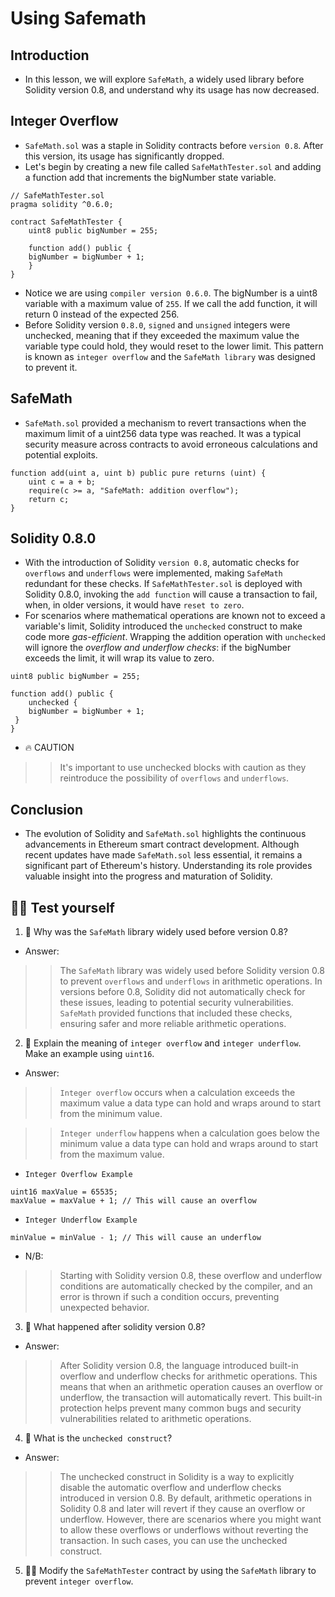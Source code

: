 # Using Safemath

## Introduction
- In this lesson, we will explore `SafeMath`, a widely used library before Solidity version 0.8, and understand why its usage has now decreased.

## Integer Overflow
- `SafeMath.sol` was a staple in Solidity contracts before `version 0.8`. After this version, its usage has significantly dropped.
- Let's begin by creating a new file called `SafeMathTester.sol` and adding a function add that increments the bigNumber state variable.
```
// SafeMathTester.sol
pragma solidity ^0.6.0;

contract SafeMathTester {
    uint8 public bigNumber = 255;

    function add() public {
    bigNumber = bigNumber + 1;
    }
}
```

- Notice we are using `compiler version 0.6.0`. The bigNumber is a uint8 variable with a maximum value of `255`. If we call the add function, it will return 0 instead of the expected 256.
- Before Solidity version `0.8.0`, `signed` and `unsigned` integers were unchecked, meaning that if they exceeded the maximum value the variable type could hold, they would reset to the lower limit. This pattern is known as `integer overflow` and the `SafeMath library` was designed to prevent it.

## SafeMath
- `SafeMath.sol` provided a mechanism to revert transactions when the maximum limit of a uint256 data type was reached. It was a typical security measure across contracts to avoid erroneous calculations and potential exploits.
```
function add(uint a, uint b) public pure returns (uint) {
    uint c = a + b;
    require(c >= a, "SafeMath: addition overflow");
    return c;
}
```

## Solidity 0.8.0
- With the introduction of Solidity `version 0.8`, automatic checks for `overflows` and `underflows` were implemented, making `SafeMath` redundant for these checks. If `SafeMathTester.sol` is deployed with Solidity 0.8.0, invoking the `add function` will cause a transaction to fail, when, in older versions, it would have `reset to zero`.
- For scenarios where mathematical operations are known not to exceed a variable's limit, Solidity introduced the `unchecked` construct to make code more *gas-efficient*. Wrapping the addition operation with `unchecked` will ignore the *overflow and underflow checks*: if the bigNumber exceeds the limit, it will wrap its value to zero.

```
uint8 public bigNumber = 255;

function add() public {
    unchecked {
    bigNumber = bigNumber + 1;
 }
}
```

- 🔥 CAUTION

>> It's important to use unchecked blocks with caution as they reintroduce the possibility of `overflows` and `underflows`.

## Conclusion
- The evolution of Solidity and `SafeMath.sol` highlights the continuous advancements in Ethereum smart contract development. Although recent updates have made `SafeMath.sol` less essential, it remains a significant part of Ethereum's history. Understanding its role provides valuable insight into the progress and maturation of Solidity.

## 🧑‍💻 Test yourself
1. 📕 Why was the `SafeMath` library widely used before version 0.8?
- Answer:

>> The `SafeMath` library was widely used before Solidity version 0.8 to prevent `overflows` and `underflows` in arithmetic operations. In versions before 0.8, Solidity did not automatically check for these issues, leading to potential security vulnerabilities. `SafeMath` provided functions that included these checks, ensuring safer and more reliable arithmetic operations.

2. 📕 Explain the meaning of `integer overflow` and `integer underflow`. Make an example using `uint16`.
- Answer:

>> `Integer overflow` occurs when a calculation exceeds the maximum value a data type can hold and wraps around to start from the minimum value.

>> `Integer underflow` happens when a calculation goes below the minimum value a data type can hold and wraps around to start from the maximum value.

- `Integer Overflow Example`


```
uint16 maxValue = 65535;
maxValue = maxValue + 1; // This will cause an overflow
```

- `Integer Underflow Example`

```uint16 minValue = 0;
minValue = minValue - 1; // This will cause an underflow
```

- N/B:

>> Starting with Solidity version 0.8, these overflow and underflow conditions are automatically checked by the compiler, and an error is thrown if such a condition occurs, preventing unexpected behavior.

3. 📕 What happened after solidity version 0.8?
- Answer:

>> After Solidity version 0.8, the language introduced built-in overflow and underflow checks for arithmetic operations. This means that when an arithmetic operation causes an overflow or underflow, the transaction will automatically revert. This built-in protection helps prevent many common bugs and security vulnerabilities related to arithmetic operations.

4. 📕 What is the `unchecked construct`?
- Answer:

>> The unchecked construct in Solidity is a way to explicitly disable the automatic overflow and underflow checks introduced in version 0.8. By default, arithmetic operations in Solidity 0.8 and later will revert if they cause an overflow or underflow. However, there are scenarios where you might want to allow these overflows or underflows without reverting the transaction. In such cases, you can use the unchecked construct.

5. 🧑‍💻 Modify the `SafeMathTester` contract by using the `SafeMath` library to prevent `integer overflow`.
